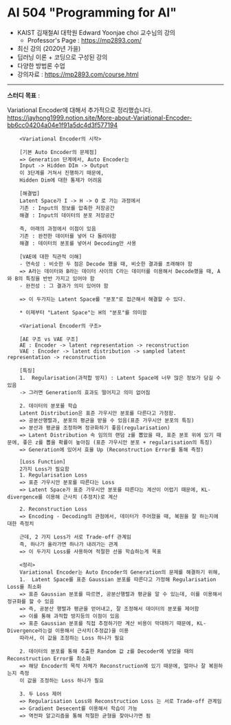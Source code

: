 # AI 504 "Programming for AI"
- KAIST 김재철AI 대학원 Edward Yoonjae choi 교수님의 강의
    - Professor's Page : https://mp2893.com/
- 최신 강의 (2020년 가을)
- 딥러닝 이론 + 코딩으로 구성된 강의
- 다양한 방법론 수업
- 강의자료 : https://mp2893.com/course.html

---

**스터디 목표** : 

Variational Encoder에 대해서 추가적으로 정리했습니다.
https://jayhong1999.notion.site/More-about-Variational-Encoder-bb6cc04204a04e1f91a5dc4d3f577194


        <Variational Encoder의 시작>

        [기본 Auto Encoder의 문제점] 
        => Generation 단계에서, Auto Encoder는
        Input -> Hidden DIm -> Output
        이 3단계를 거쳐서 진행하기 때문에,
        Hidden Dim에 대한 통제가 어려움

        [해결법]
        Latent Space가 I -> H -> O 로 가는 과정에서
        기존 : Input의 정보를 압축한 저장공간
        해결 : Input의 데이터의 분포 저장공간

        즉, 아래의 과정에서 이점이 있음
        기존 : 완전한 데이터를 넣어 다 돌려야함
        해결 : 데이터의 분포를 넣어서 Decoding만 사용

        [VAE에 대한 직관적 이해]
        - 연속성 : 비슷한 두 점은 Decode 했을 때, 비슷한 결과를 초래해야 함 
        => A라는 데이터와 B라는 데이터 사이의 C라는 데이터를 이용해서 Decode했을 때, A와 B의 특징을 반반 가지고 있어야 함
        - 완전성 : 그 결과가 의미 있어야 함

        => 이 두가지는 Latent Space를 "분포"로 접근해서 해결할 수 있다.

        * 이제부터 "Latent Space"는 H의 "분포"를 의미함

        <Variational Encoder의 구조>

        [AE 구조 vs VAE 구조]
        AE : Encoder -> latent representation -> reconstruction
        VAE : Encoder -> latent distribution -> sampled latent representation -> reconstruction

        [특징]
        1.  Regularisation(과적합 방지) : Latent Space에 너무 많은 정보가 담길 수 있음 
        -> 그러면 Generation의 효과도 떨어지고 의미 없어짐

        2. 데이터의 분포를 학습
        Latent Distribution은 표준 가우시안 분포를 다른다고 가정함.
        => 공분산행렬과, 분포의 평균을 받을 수 있음(표준 가우시안 분포의 특징)
        => 분산과 평균을 조정하며 정규화하기 좋음(regularisation)
        => Latent Distribution 속 임의의 랜덤 z를 뽑았을 때, 표준 분포 위에 있기 때문에, 좋은 z를 뽑을 확률이 높아짐 (표준 가우시안 분포 + regularisation의 특징)
        => Generation에 있어서 효율 Up (Reconstruction Error를 통해 측정)

        [Loss Function]
        2가지 Loss가 필요함
        1. Regularisation Loss
        => 표준 가우시안 분포를 따른다는 Loss
        => Latent Space가 표준 가우시안 분포를 따른다는 계산이 어렵기 때문에, KL-divergence를 이용해 근사치 (추정치)로 계산

        2. Reconstruction Loss
        => Encoding - Decoding의 관점에서, 데이터가 주어졌을 때, 복원을 잘 하는지에 대한 측정치

        근데, 2 가지 Loss가 서로 Trade-off 관계임
        즉, 하나가 올라가면 하나가 내려가는 관계
        => 이 두가지 Loss를 사용하여 적절한 선을 학습하는게 목표

        <정리>
        Variational Encoder는 Auto Encoder의 Generation의 문제를 해결하기 위해,
        1.  Latent Space를 표준 Gaussian 분포를 따른다고 가정해 Regularisation Loss를 최소화
        => 표준 Gaussian 분포를 따르면, 공분산행렬과 평균을 알 수 있는데, 이를 이용해서 정규화를 할 수 있음
        => 즉, 공분산 행렬과 평균을 얻어내고, 잘 조정해서 데이터의 분포를 제어함
        => 이를 통해 과적합 방지등의 이점이 있음
        => 표준 Gaussian 분포를 직접 추정하기란 계산 비용이 막대하기 때문에, KL-Divergence라는걸 이용해서 근사치(추정값)을 이용
        따라서, 이 값을 조정하는 Loss 하나가 필요

        2. 데이터의 분포를 통해 추출한 Random 값 z를 Decoder에 넣었을 때의 Reconstruction Error를 최소화
        => 해당 Encoder의 목적 자체가 Reconstruction에 있기 때문에, 얼마나 잘 복원하는지 측정
        이 값을 조정하는 Loss 하나가 필요

        3. 두 Loss 제어
        => Regularisation Loss와 Reconstruction Loss 는 서로 Trade-off 관계임
        => Gradient Desecent를 이용해서 학습이 가능
        => 역전파 알고리즘을 통해 적절한 균형을 찾아나가면 됨
